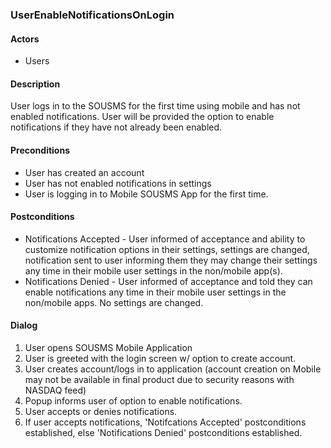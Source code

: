 ### UserEnableNotificationsOnLogin

#### Actors
* Users

#### Description
User logs in to the SOUSMS for the first time using mobile and has not enabled notifications. User will be provided the option to enable notifications if they have not already been enabled.

#### Preconditions
* User has created an account
* User has not enabled notifications in settings
* User is logging in to Mobile SOUSMS App for the first time.

#### Postconditions
* Notifications Accepted - User informed of acceptance and ability to customize notification options in their settings, settings are changed, notification sent to user informing them they may change their settings any time in their mobile user settings in the non/mobile app(s).
* Notifications Denied - User informed of acceptance and told they can enable notifications any time in their mobile user settings in the non/mobile apps. No settings are changed.

#### Dialog
1. User opens SOUSMS Mobile Application
2. User is greeted with the login screen w/ option to create account.
3. User creates account/logs in to application (account creation on Mobile may not be available in final product due to security reasons with NASDAQ feed)
4. Popup informs user of option to enable notifications.
5. User accepts or denies notifications. 
6. If user accepts notifications, 'Notifcations Accepted' postconditions established, else 'Notifications Denied' postconditions established.